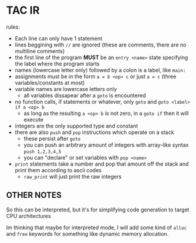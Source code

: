 # TAC IR
rules:
- Each line can only have 1 statement
- lines beggining with `//` are ignored (these are comments, there are no multiline comments)
- the first line of the program **MUST** be an `entry <name>` state specifying the label where the program starts
- names (lowercase letter only) followed by a colon is a label, like `main:`
- assignments must be in the form `a = b <op> c` or just `a = c` (three variables/constants at most)
- variable names are lowercase letters only
    - all variables dissapear after a `goto` is encountered
- no function calls, if statements or whatever, only `goto` and `goto <label> if a <op> b`
    - as long as the resulting `a <op> b` is not zero, in a `goto if` then it will execute
- integers are the only supported type and constant
- there are also `push` and `pop` instructions which operate on a stack
    - these persist after `goto`
    - you can push an arbitrary amount of integers with array-like syntax `push 1,2,3,4,5`
    - you can "declare" or set variables with `pop <name>` 
- `print` statements take a number and pop that amount off the stack and print them according to ascii codes
    - `raw_print` will just print the raw integers

## OTHER NOTES
So this can be interpreted, but it's for simplifying code generation to target CPU architectures

Im thinking that maybe for interpreted mode, I will add some kind of `alloc` and `free` keywords for something like dynamic memory allocation.